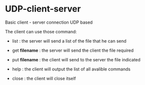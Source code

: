 # UDP-client-server

Basic client - server connection UDP based

The client can use those command:

*  list : the server will send a list of the file that he can send

*  get <strong>filename</strong> : the server will send the client the file required

*  put <strong>filename</strong> : the client will send to the server the file indicated

* help : the client will output the list of all avalible commands

* close : the client will close itself
